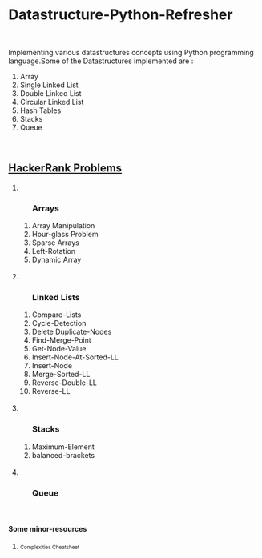 <h1><strong> Datastructure-Python-Refresher</strong></h1>
<br>
<p>Implementing various datastructures concepts using Python programming language.Some of the Datastructures implemented are :<br>
<ol>
<li> Array</li>
<li> Single Linked List</li>
<li> Double Linked List</li>
<li> Circular Linked List</li>
<li> Hash Tables</li>
<li> Stacks</li>
<li> Queue</li>

</ol>
<br>
<h2><a href="https://www.hackerrank.com/spokhrel196">HackerRank Problems</a></h2>

<ol>
    <li>
        <ol>
            <h3>Arrays</h3>
            <li>Array Manipulation</li>
            <li>Hour-glass Problem</li>
            <li>Sparse Arrays</li>
            <li>Left-Rotation</li>
            <li>Dynamic Array</li>
        </ol>
    </li>
    <br>
    <li>
        <ol>
            <h3>Linked Lists</h3>
            <li>Compare-Lists</li>
            <li>Cycle-Detection</li>
            <li>Delete Duplicate-Nodes</li>
            <li>Find-Merge-Point</li>
            <li>Get-Node-Value</li>
            <li>Insert-Node-At-Sorted-LL</li>
            <li>Insert-Node</li>
            <li>Merge-Sorted-LL</li>
            <li>Reverse-Double-LL</li>
            <li>Reverse-LL</li>
        </ol>
    </li>
    <br>
    <li>
        <ol>
            <h3>Stacks</h3>
            <li>Maximum-Element</li>
            <li>balanced-brackets</li>
        </ol>
    </li>
    <br>
    <li>
        <ol>
            <h3>Queue</h3>
        </ol>
    </li>
        
</ol>
<br>

   <h4>Some minor-resources</h4>
   <ol>
            <li><a src='https://www.bigocheatsheet.com/' style="font-size:10px;" >Complexities Cheatsheet</a></li>
    </ol>
        

</p>
